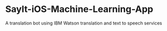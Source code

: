 # SayIt-iOS-Machine-Learning-App
A translation bot using IBM Watson translation and text to speech services
